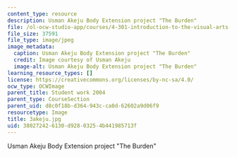 ```yaml
---
content_type: resource
description: Usman Akeju Body Extension project "The Burden"
file: /ol-ocw-studio-app/courses/4-301-introduction-to-the-visual-arts-spring-2007/380272426130d92803254b441985713f_3akeju.jpg
file_size: 37591
file_type: image/jpeg
image_metadata:
  caption: Usman Akeju Body Extension project "The Burden"
  credit: Image courtesy of Usman Akeju
  image-alt: Usman Akeju Body Extension project "The Burden"
learning_resource_types: []
license: https://creativecommons.org/licenses/by-nc-sa/4.0/
ocw_type: OCWImage
parent_title: Student work 2004
parent_type: CourseSection
parent_uid: d8c0f18b-d364-943c-ca0d-62602a9d06f9
resourcetype: Image
title: 3akeju.jpg
uid: 38027242-6130-d928-0325-4b441985713f
---
```

Usman Akeju Body Extension project "The Burden"